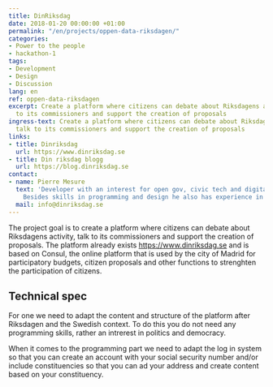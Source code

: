 ```yaml
---
title: DinRiksdag
date: 2018-01-20 00:00:00 +01:00
permalink: "/en/projects/oppen-data-riksdagen/"
categories:
- Power to the people
- hackathon-1
tags:
- Development
- Design
- Discussion
lang: en
ref: oppen-data-riksdagen
excerpt: Create a platform where citizens can debate about Riksdagens activity, talk
  to its commissioners and support the creation of proposals
ingress-text: Create a platform where citizens can debate about Riksdagens activity,
  talk to its commissioners and support the creation of proposals
links:
- title: Dinriksdag
  url: https://www.dinriksdag.se
- title: Din riksdag blogg
  url: https://blog.dinriksdag.se
contact:
- name: Pierre Mesure
  text: 'Developer with an interest for open gov, civic tech and digital democracy.
    Besides skills in programming and design he also has experience in project management. '
  mail: info@dinriksdag.se
---
```


The project goal is to create a platform where citizens can debate about Riksdagens activity, talk to its commissioners and support the creation of proposals. The platform already exists https://www.dinriksdag.se and is based on Consul, the online platform that is used by the city of Madrid for participatory budgets, citizen proposals and other functions to strenghten the participation of citizens. 

## Technical spec
For one we need to adapt the content and structure of the platform after Riksdagen and the Swedish context. To do this you do not need any programming skills, rather an intrerest in politics and democracy. 

When it comes to the programming part we need to adapt the log in system so that you can create an account with your social security number and/or include constituencies so that you can ad your address and create content based on your constituency. 